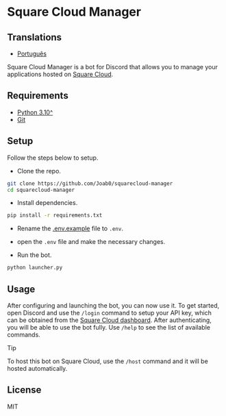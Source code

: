 # Square Cloud Manager

## Translations

- [Português](README-pt-BR.md)

Square Cloud Manager is a bot for Discord that allows you to manage your applications hosted on [Square Cloud](https://squarecloud.app/).

## Requirements

- [Python 3.10^](https://python.org)
- [Git](https://git-scm.com/)

## Setup

Follow the steps below to setup.

- Clone the repo.

```bash
git clone https://github.com/Joab0/squarecloud-manager
cd squarecloud-manager
```

- Install dependencies.

```bash
pip install -r requirements.txt
```

- Rename the [.env.example](.env.example) file to `.env`.

- open the `.env` file and make the necessary changes.

- Run the bot.

```bash
python launcher.py
```

## Usage

After configuring and launching the bot, you can now use it. To get started, open Discord and use the `/login` command to setup your API key, which can be obtained from the [Square Cloud dashboard](https://squarecloud.app/dashboard/account). After authenticating, you will be able to use the bot fully. Use `/help` to see the list of available commands.
> [!TIP]
> To host this bot on Square Cloud, use the `/host` command and it will be hosted automatically.

## License

MIT
